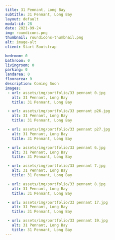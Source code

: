 ```yaml
---
title: 31 Pennant, Long Bay
subtitle: 31 Pennant, Long Bay
layout: default
modal-id: 28
date: 2021-09-24
img: roundicons.png
thumbnail: roundicons-thumbnail.png
alt: image-alt
client: Start Bootstrap

bedroom: 0
bathroom: 0
livingroom: 0
parking: 0
landarea: 0
floorarea: 0
description: Coming Soon
images:
 - url: assets/img/portfolio/33 pennant 0.jpg
   alt: 31 Pennant, Long Bay
   title: 31 Pennant, Long Bay

 - url: assets/img/portfolio/33 pennant p26.jpg
   alt: 31 Pennant, Long Bay
   title: 31 Pennant, Long Bay

 - url: assets/img/portfolio/33 pennant p27.jpg
   alt: 31 Pennant, Long Bay
   title: 31 Pennant, Long Bay

 - url: assets/img/portfolio/33 pennant 6.jpg
   alt: 31 Pennant, Long Bay
   title: 31 Pennant, Long Bay

 - url: assets/img/portfolio/33 pennant 7.jpg
   alt: 31 Pennant, Long Bay
   title: 31 Pennant, Long Bay

 - url: assets/img/portfolio/33 pennant 8.jpg
   alt: 31 Pennant, Long Bay
   title: 31 Pennant, Long Bay

 - url: assets/img/portfolio/33 pennant 17.jpg
   alt: 31 Pennant, Long Bay
   title: 31 Pennant, Long Bay

 - url: assets/img/portfolio/33 pennant 19.jpg
   alt: 31 Pennant, Long Bay
   title: 31 Pennant, Long Bay
---
```


